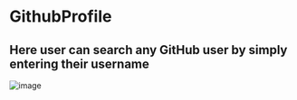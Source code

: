 # GithubProfile
## Here user can search any GitHub user by simply entering their username

![image](https://github.com/SatishKumar75/GithubProfile/assets/106571472/088a1139-d651-452f-addf-b1d3371269da)

